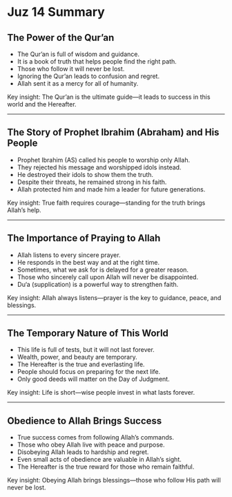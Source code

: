 # Juz 14 Summary

## The Power of the Qur’an

- The Qur’an is full of wisdom and guidance.
- It is a book of truth that helps people find the right path.
- Those who follow it will never be lost.
- Ignoring the Qur’an leads to confusion and regret.
- Allah sent it as a mercy for all of humanity.

Key insight: The Qur’an is the ultimate guide—it leads to success in this world and the Hereafter.

---

## The Story of Prophet Ibrahim (Abraham) and His People

- Prophet Ibrahim (AS) called his people to worship only Allah.
- They rejected his message and worshipped idols instead.
- He destroyed their idols to show them the truth.
- Despite their threats, he remained strong in his faith.
- Allah protected him and made him a leader for future generations.

Key insight: True faith requires courage—standing for the truth brings Allah’s help.

---

## The Importance of Praying to Allah

- Allah listens to every sincere prayer.
- He responds in the best way and at the right time.
- Sometimes, what we ask for is delayed for a greater reason.
- Those who sincerely call upon Allah will never be disappointed.
- Du‘a (supplication) is a powerful way to strengthen faith.

Key insight: Allah always listens—prayer is the key to guidance, peace, and blessings.

---

## The Temporary Nature of This World

- This life is full of tests, but it will not last forever.
- Wealth, power, and beauty are temporary.
- The Hereafter is the true and everlasting life.
- People should focus on preparing for the next life.
- Only good deeds will matter on the Day of Judgment.

Key insight: Life is short—wise people invest in what lasts forever.

---

## Obedience to Allah Brings Success

- True success comes from following Allah’s commands.
- Those who obey Allah live with peace and purpose.
- Disobeying Allah leads to hardship and regret.
- Even small acts of obedience are valuable in Allah’s sight.
- The Hereafter is the true reward for those who remain faithful.

Key insight: Obeying Allah brings blessings—those who follow His path will never be lost.
